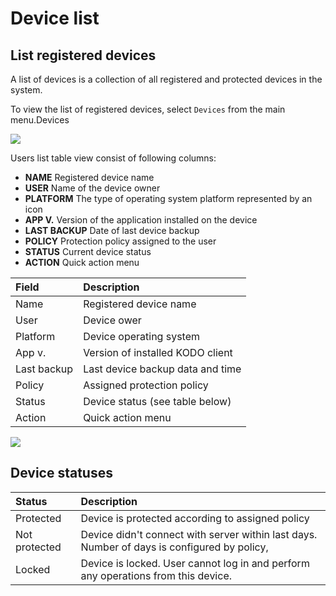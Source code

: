 # Device list

## List registered devices <a id="list-registered-devices"></a>

A list of devices is a collection of all registered and protected devices in the system.

To view the list of registered devices, select `Devices` from the main menu.Devices

![](https://blobscdn.gitbook.com/v0/b/gitbook-28427.appspot.com/o/assets%2F-LD_wiez_0EVVIJJEUSK%2F-LG-XRMN6s8tkDp9wjV7%2F-LGU7JMttThxEX6fYZGf%2Fdevices_menu.png?alt=media&token=42c3babd-e40a-4a50-a139-82a0e09a024b)

Users list table view consist of following columns:

* **NAME** Registered device name
* **USER** Name of the device owner
* **PLATFORM** The type of operating system platform represented by an icon
* **APP V.** Version of the application installed on the device
* **LAST BACKUP** Date of last device backup
* **POLICY** Protection policy assigned to the user
* **STATUS** Current device status
* **ACTION** Quick action menu

| **Field** | **Description** |
| :--- | :--- |
| Name | Registered device name |
| User | Device ower |
| Platform | Device operating system |
| App v. | Version of installed KODO client |
| Last backup | Last device backup data and time |
| Policy | Assigned protection policy |
| Status | Device status \(see table below\) |
| Action | Quick action menu |

![](https://blobscdn.gitbook.com/v0/b/gitbook-28427.appspot.com/o/assets%2F-LD_wiez_0EVVIJJEUSK%2F-LG-XRMN6s8tkDp9wjV7%2F-LGU7c-VXXLEmHkRVYGl%2Fdevices_s.png?alt=media&token=d7dda360-60c4-425e-bc59-bcdc59381f79)

## Device statuses <a id="device-statuses"></a>

| **Status** | **Description** |
| :--- | :--- |
| Protected | Device is protected according to assigned policy |
| Not protected | Device didn't connect with server within last days. Number of days is configured by policy, |
| Locked | Device is locked. User cannot log in and perform any operations from this device. |


